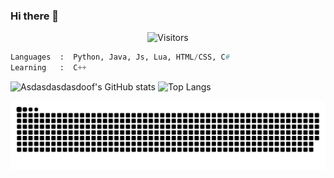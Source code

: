 ### Hi there 👋

<p align="center"><img src="https://gpvc.arturio.dev/asdasdasdasdoof" alt="Visitors"></a>

```python
Languages  :  Python, Java, Js, Lua, HTML/CSS, C#
Learning   :  C++
```
![Asdasdasdasdoof's GitHub stats](https://github-readme-stats.vercel.app/api?username=asdasdasdasdoof&show_icons=true&theme=merko) ![Top Langs](https://github-readme-stats.vercel.app/api/top-langs/?username=asdasdasdasdoof&layout=compact)

<a href="https://github.com/asdasdasdasdoof" target="_blank"><img src="https://raw.githubusercontent.com/platane/platane/output/github-contribution-grid-snake-dark.svg#gh-dark-mode-only" alt="Snake"></a>
